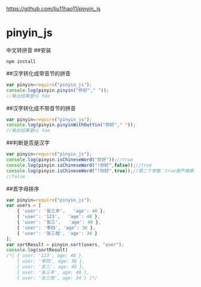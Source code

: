 https://github.com/liu11hao11/pinyin_js

# pinyin_js

中文转拼音
##安装

```
npm install
```

##汉字转化成带音节的拼音

```javascript
var pinyin=require("pinyin_js");
console.log(pinyin.pinyin("你好"," "));
//输出结果是nǐ hǎo 
```

##汉字转化成不带音节的拼音

```javascript
var pinyin=require("pinyin_js");
console.log(pinyin.pinyinWithOutYin("你好"," "));
//输出结果是ni hao 
```

##判断是否是汉字

```javascript
var pinyin=require("pinyin_js");
console.log(pinyin.isChineseWord("你好"));//true
console.log(pinyin.isChineseWord("!你好",false));//true
console.log(pinyin.isChineseWord("!你好",true));//第二个参数：true是严格模式，默认为严格模式
//false
```

##首字母排序

```javascript
var pinyin=require("pinyin_js");
var users = [
    { 'user': '张三丰',   'age': 40 },
    { 'user': '123',   'age': 48 },
    { 'user': '张三',   'age': 48 },
    { 'user': '李四', 'age': 36 },  
    { 'user': '张三炮', 'age': 34 }
];
var sortResult = pinyin.sort(users, "user");
console.log(sortResult)
/*[ { user: '123', age: 48 },
    { user: '李四', age: 36 },
    { user: '张三', age: 48 },
    { user: '张三丰', age: 40 },
    { user: '张三炮', age: 34 } ]*/
    
```
